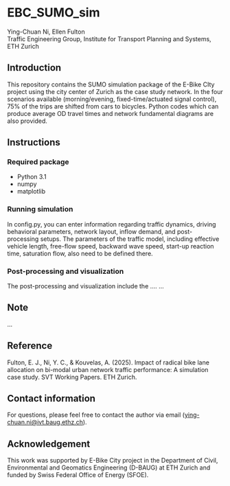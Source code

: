 # EBC_SUMO_sim
Ying-Chuan Ni, Ellen Fulton <br />
Traffic Engineering Group, Institute for Transport Planning and Systems, ETH Zurich

## Introduction
This repository contains the SUMO simulation package of the E-Bike CIty project using the city center of Zurich as the case study network. In the four scenarios available (morning/evening, fixed-time/actuated signal control), 75% of the trips are shifted from cars to bicycles. Python codes which can produce average OD travel times and network fundamental diagrams are also provided.

## Instructions

### Required package
- Python 3.1
- numpy
- matplotlib

### Running simulation
In config.py, you can enter information regarding traffic dynamics, driving behavioral parameters, network layout, inflow demand, and post-processing setups. The parameters of the traffic model, including effective vehicle length, free-flow speed, backward wave speed, start-up reaction time, saturation flow, also need to be defined there.

### Post-processing and visualization
The post-processing and visualization include the .... ...

## Note
...

## Reference
Fulton, E. J., Ni, Y. C., & Kouvelas, A. (2025). Impact of radical bike lane allocation on bi-modal urban network traffic performance: A simulation case study. SVT Working Papers. ETH Zurich.

## Contact information
For questions, please feel free to contact the author via email (ying-chuan.ni@ivt.baug.ethz.ch).

## Acknowledgement
This work was supported by E-Bike City project in the Department of Civil, Environmental and Geomatics Engineering (D-BAUG) at ETH Zurich and funded by Swiss Federal Office of Energy (SFOE).
